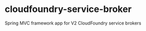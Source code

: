 cloudfoundry-service-broker
===========================

Spring MVC framework app for V2 CloudFoundry service brokers
